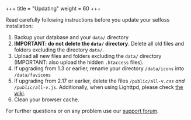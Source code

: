 +++
title = "Updating"
weight = 60
+++

Read carefully following instructions before you update your selfoss installation:

1. Backup your database and your `data/` directory
2. **IMPORTANT: do not delete the `data/` directory**. Delete all old files and folders excluding the directory `data/`.
3. Upload all new files and folders excluding the `data/` directory (IMPORTANT: also upload the hidden `.htaccess` files).
4. If upgrading from 1.3 or earlier, rename your directory `/data/icons` into `/data/favicons`
5. If upgrading from 2.17 or earlier, delete the files <code>/public/all-v<var>*</var>.css</code> and <code>/public/all-v<var>*</var>.js</code>. Additionally, when using Lighttpd, please check [the wiki](https://github.com/fossar/selfoss/wiki/Lighttpd-configuration#upgrading-from-selfoss-217-or-lower).
6. Clean your browser cache.

For further questions or on any problem use our [support forum](forum).
